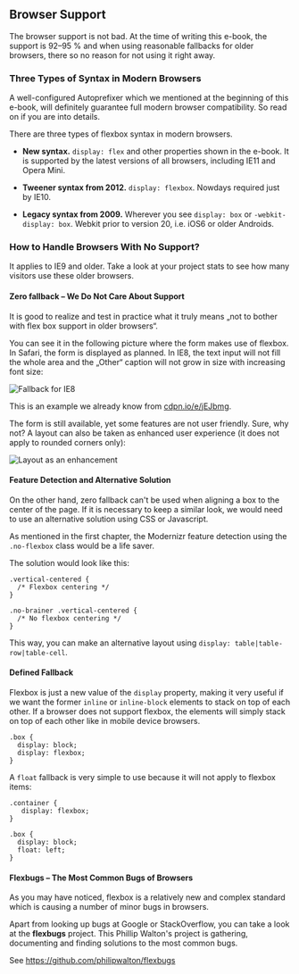 Browser Support
---------------

The browser support is not bad. At the time of writing this e-book, the support
is 92–95 % and when using reasonable fallbacks for older browsers, there so no
reason for not using it right away.

### Three Types of Syntax in Modern Browsers

A well-configured Autoprefixer which we mentioned at the beginning of this
e-book, will definitely guarantee full modern browser compatibility. So read on
if you are into details.

There are three types of flexbox syntax in modern browsers.

-   **New syntax.** `display: flex` and other properties shown in the e-book. It
    is supported by the latest versions of all browsers, including IE11 and
    Opera Mini.

-   **Tweener syntax from 2012.** `display: flexbox`. Nowdays required just by
    IE10.

-   **Legacy syntax from 2009.** Wherever you see `display: box` or
    `-webkit-display: box`. Webkit prior to version 20, i.e. iOS6 or older
    Androids.

### How to Handle Browsers With No Support?

It applies to IE9 and older. Take a look at your project stats to see how many
visitors use these older browsers.

#### Zero fallback – We Do Not Care About Support

It is good to realize and test in practice what it truly means „not to bother
with flex box support in older browsers“.

You can see it in the following picture where the form makes use of flexbox. In
Safari, the form is displayed as planned. In IE8, the text input will not fill
the whole area and the „Other“ caption will not grow in size with increasing
font size:

![Fallback for IE8](<images/flexbox-ie8-fallback.jpg>)

This is an example we already know from
[cdpn.io/e/jEJbmg](<http://cdpn.io/e/jEJbmg>).

The form is still available, yet some features are not user friendly. Sure, why
not? A layout can also be taken as enhanced user experience (it does not apply
to rounded corners only):

![Layout as an enhancement](<images/flexbox-layout-as-enhancement.jpg>)

#### Feature Detection and Alternative Solution

On the other hand, zero fallback can't be used when aligning a box to the center
of the page. If it is necessary to keep a similar look, we would need to use an
alternative solution using CSS or Javascript.

As mentioned in the first chapter, the Modernizr feature detection using the
`.no-flexbox` class would be a life saver.

The solution would look like this:

~~~~~~~~~~~~~~~~~~~~~~~~~~~~~~~~~~~~~~~~~~~~~~~~~~~~~~~~~~~~~~~~~~~~~~~~~~~~~~~~
.vertical-centered {
  /* Flexbox centering */
}

.no-brainer .vertical-centered {
  /* No flexbox centering */
}
~~~~~~~~~~~~~~~~~~~~~~~~~~~~~~~~~~~~~~~~~~~~~~~~~~~~~~~~~~~~~~~~~~~~~~~~~~~~~~~~

This way, you can make an alternative layout using `display:
table|table-row|table-cell`.

#### Defined Fallback

Flexbox is just a new value of the `display` property, making it very useful if
we want the former `inline` or `inline-block` elements to stack on top of each
other. If a browser does not support flexbox, the elements will simply stack on
top of each other like in mobile device browsers.

~~~~~~~~~~~~~~~~~~~~~~~~~~~~~~~~~~~~~~~~~~~~~~~~~~~~~~~~~~~~~~~~~~~~~~~~~~~~~~~~
.box {
  display: block;
  display: flexbox;
}
~~~~~~~~~~~~~~~~~~~~~~~~~~~~~~~~~~~~~~~~~~~~~~~~~~~~~~~~~~~~~~~~~~~~~~~~~~~~~~~~

A `float` fallback is very simple to use because it will not apply to flexbox
items:

~~~~~~~~~~~~~~~~~~~~~~~~~~~~~~~~~~~~~~~~~~~~~~~~~~~~~~~~~~~~~~~~~~~~~~~~~~~~~~~~
.container {
   display: flexbox;
}

.box {
  display: block;
  float: left;
}
~~~~~~~~~~~~~~~~~~~~~~~~~~~~~~~~~~~~~~~~~~~~~~~~~~~~~~~~~~~~~~~~~~~~~~~~~~~~~~~~

#### Flexbugs – The Most Common Bugs of Browsers

As you may have noticed, flexbox is a relatively new and complex standard which
is causing a number of minor bugs in browsers.

Apart from looking up bugs at Google or StackOverflow, you can take a look at
the **flexbugs** project. This Phillip Walton's project is gathering,
documenting and finding solutions to the most common bugs.

See <https://github.com/philipwalton/flexbugs>
